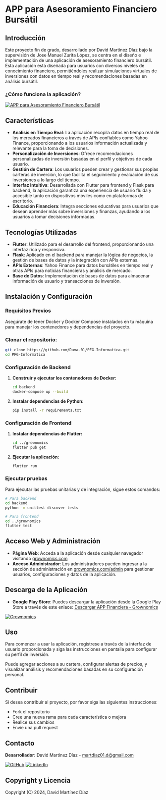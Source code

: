 # APP para Asesoramiento Financiero Bursátil

## Introducción

Este proyecto fin de grado, desarrollado por David Martínez Díaz bajo la supervisión de Jose Manuel Zurita López, se centra en el diseño e implementación de una aplicación de asesoramiento financiero bursátil. Esta aplicación está diseñada para usuarios con diversos niveles de conocimiento financiero, permitiéndoles realizar simulaciones virtuales de inversiones con datos en tiempo real y recomendaciones basadas en análisis bursátil.

### ¿Cómo funciona la aplicación?

[![APP para Asesoramiento Financiero Bursátil](https://img.youtube.com/vi/Xo1dega6FgY/0.jpg)](https://www.youtube.com/watch?v=Xo1dega6FgY)


## Características

- **Análisis en Tiempo Real**: La aplicación recopila datos en tiempo real de los mercados financieros a través de APIs confiables como Yahoo Finance, proporcionando a los usuarios información actualizada y relevante para la toma de decisiones.
- **Personalización de Inversiones**: Ofrece recomendaciones personalizadas de inversión basadas en el perfil y objetivos de cada usuario.
- **Gestión de Cartera**: Los usuarios pueden crear y gestionar sus propias carteras de inversión, lo que facilita el seguimiento y evaluación de sus inversiones a lo largo del tiempo.
- **Interfaz Intuitiva**: Desarrollada con Flutter para frontend y Flask para backend, la aplicación garantiza una experiencia de usuario fluida y accesible tanto en dispositivos móviles como en plataformas de escritorio.
- **Educación Financiera**: Integra secciones educativas para usuarios que desean aprender más sobre inversiones y finanzas, ayudando a los usuarios a tomar decisiones informadas.

## Tecnologías Utilizadas

- **Flutter**: Utilizado para el desarrollo del frontend, proporcionando una interfaz rica y responsiva.
- **Flask**: Aplicado en el backend para manejar la lógica de negocios, la gestión de bases de datos y la integración con APIs externas.
- **APIs Externas**: Yahoo Finance para datos bursátiles en tiempo real y otras APIs para noticias financieras y análisis de mercado.
- **Base de Datos**: Implementación de bases de datos para almacenar información de usuario y transacciones de inversión.

## Instalación y Configuración

### Requisitos Previos
Asegúrate de tener Docker y Docker Compose instalados en tu máquina para manejar los contenedores y dependencias del proyecto.

### Clonar el repositorio:
```bash
git clone https://github.com/Duva-01/PFG-Informatica.git
cd PFG-Informatica
```

### Configuración de Backend
1. **Construir y ejecutar los contenedores de Docker:**
   ```bash
   cd backend
   docker-compose up --build
   ```

2. **Instalar dependencias de Python:**
   ```bash
   pip install -r requirements.txt
   ```

### Configuración de Frontend
1. **Instalar dependencias de Flutter:**
   ```bash
   cd ../grownomics
   flutter pub get
   ```

2. **Ejecutar la aplicación:**
   ```bash
   flutter run
   ```

### Ejecutar pruebas
Para ejecutar las pruebas unitarias y de integración, sigue estos comandos:

```bash
# Para backend
cd backend
python -m unittest discover tests

# Para frontend
cd ../grownomics
flutter test
```


## Acceso Web y Administración

- **Página Web**: Acceda a la aplicación desde cualquier navegador visitando [grownomics.com](http://143.47.44.251:5000/)
- **Acceso Administrador**: Los administradores pueden ingresar a la sección de administración en [grownomics.com/admin](http://143.47.44.251:5000/admin) para gestionar usuarios, configuraciones y datos de la aplicación.

## Descarga de la Aplicación

- **Google Play Store**: Puedes descargar la aplicación desde la Google Play Store a través de este enlace: [Descargar APP Financiera - Grownomics](https://play.google.com/store/apps/details?id=com.david.grownomicspfg&pcampaignid=web_share)

[![Grownomics](http://developer.android.com/images/brand/en_generic_rgb_wo_45.png)](https://play.google.com/store/apps/details?id=com.david.grownomicspfg&pcampaignid=web_share)

## Uso

Para comenzar a usar la aplicación, regístrese a través de la interfaz de usuario proporcionada y siga las instrucciones en pantalla para configurar su perfil de inversión. 

Puede agregar acciones a su cartera, configurar alertas de precios, y visualizar análisis y recomendaciones basadas en su configuración personal.

## Contribuir
Si desea contribuir al proyecto, por favor siga las siguientes instrucciones:

* Fork el repositorio
* Cree una nueva rama para cada característica o mejora
* Realice sus cambios
* Envíe una pull request

## Contacto
**Desarrollador:** David Martínez Díaz - martdiaz01.d@gmail.com


[![GitHub](https://upload.wikimedia.org/wikipedia/commons/thumb/9/91/Octicons-mark-github.svg/35px-Octicons-mark-github.svg.png)](https://github.com/Duva-01)
[![LinkedIn](https://upload.wikimedia.org/wikipedia/commons/thumb/c/ca/LinkedIn_logo_initials.png/35px-LinkedIn_logo_initials.png)](https://www.linkedin.com/in/dmartinez01/)


## Copyright y Licencia

Copyright (C) 2024, David Martínez Díaz